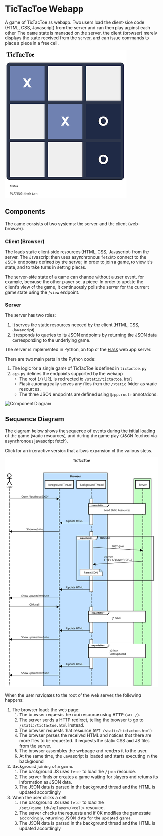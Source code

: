 # TicTacToe Webapp

A game of TicTacToe as webapp. Two users load the client-side code (HTML, CSS, Javascript) from the server and can then play against each other.
The game state is managed on the server, the client (browser) merely displays the state received from the server, and can issue commands to place
a piece in a free cell.

![TicTacToe](doc/tictactoe.png)

## Components

The game consists of two systems: the server, and the client (web-browser).

### Client (Browser)
The loads static client-side resources (HTML, CSS, Javascript) from the server. The Javascript then uses asynchronous `fetch`to connect to the JSON
endpoints defined by the server, in order to join a game, to view it's state, and to take turns in setting pieces.

The server-side state of a game can change without a user event, for example, because the other player set a piece. In order to update the client's
view of the game, it continuously polls the server for the current game state using the `/view` endpoint.

### Server
The server has two roles:
1. It serves the static resources needed by the client (HTML, CSS, Javascript).
2. It responds to queries to its JSON endpoints by returning the JSON data corresponding to the underlying game.

The server is implemented in Python, on top of the [Flask](https://flask.palletsprojects.com/) web app server.

There are two main parts in the Python code:
1. The logic for a single game of TicTacToe is defined in `tictactoe.py`.
2. `app.py` defines the endpoints supported by the webapp
    - The root (`/`) URL is redirected to `/static/tictactoe.html`
    - Flask automagically serves any files from the `/static` folder as static resources.
    - The three JSON endpoints are defined using `@app.route` annotations.

![Component Diagram](https://docs.google.com/drawings/d/e/2PACX-1vTaoCW1MssjbXILkxvU3BIN8QBO94_hvJ6JBzJu9j7Pc5z45ojASa4YycS2WTXnne-TKpcrB4ypK9UC/pub?w=665&h=464)

## Sequence Diagram
The diagram below shows the sequence of events during the initial loading of the game (static resources), and during the game play (JSON fetched via asynchronous javascript fetch).

Click for an interactive version that allows expansion of the various steps.

[![Sequence Diagram](doc/tictactoe.svg)](https://sequencediagram.org/index.html?presentationMode=readOnly#initialData=C4S2BsFMAIBUQMawIZIPaQFCdcNAnaAVQGdJ9MAHZfUBEagO2AHN80BXS6AYgQAZI-AGbDoAKnEAhdgHcy+SVRp0GyZtABiBSG06MAJnAAW+SMgPLaiNRqmoA1no6GTZi5kiGrqpq3ZcvAKiAj42ftAAyuQAbuSe3tik5AC0AHzaZs6usKbmBgBcAPKUXtAAROBoCMjgxmgkwAUArPxt5TgIoDHIwDD2CE4BOXkekAAeTAbIAEZQANTQADJoFlHAvYjQAEqQJJz4CHuYA0P6RrnuBukAFACMAJTR+HH4BQDiAKKw0AD0mM9XrdHqdshdRoUAMz8ABM0DMBhAZi6AB1GL9GpsEL86BsuhgAHTGYAAW3AJ0cYLc+WBT1i5A+3z+mLoOMQeLwkCJpPJgNSaXuD1Bw3BVwKMLa0CKAGk0Qo4iQ-hiNqzcbhCcSyb9-ow0H1oGhXtBhedqRYCgAFGhkaAACVgAFklmjhCBXHrjOR4XsDkdFXhoFUPCaXKKaQLHny3l8fsqsWyuuquQgSCQAfT8LSQyMxRL+FLZYx5XslSzEAmOYSUyRtRTBlTLuHBVHGbGy9i1fiuQArNNRrOUkVmwp5gty+mK7XtitJgm92teSzZsMWdKZXRDxvmoiUab6+1OzAGcxdEA9PrIYR9QjL4eYdcNiHpZJvSL1WTQWSQGYkMBYTrdL0-SDqaW6WBMUyzFAgBIRNAABSkTQMIkDAAgxh1mcobDrSLYWkUkSxt2aBuumLz8oKt5geKkoymiADeFQgAY5QFNAdwADQVJQ4DIAAnuQLEVAAGuUBJidAAC+mC6vqhpepREKWtaMAIUUAByCRLiBWFgWuOiPmKO57jAB5LEeJ6AReV7ydpOb5Pe+mbk+aQvgUb5oB+XDGUYX4-n+SQKHpWROWKADC4CIA40BHOA5K4GeQHGrZK7gZM6jTHMkCLAhSEoWhGEGU2kYZpa+Ftihvx3L8Qm-AALKRQIRkKyXDtR+a0YwDHlExgkcRUjATMAgnlEUoniVJMkwHJN4tVRVr4DaqkaYuBUheGD5rduu6JaZ5nxee5jWTN9abZYG2gc5rnuZ5219D536-n02D7YlClXJ4aWGFBWXwYhyGocYaIuKA4DQF5QFaSdF1XDhJV4QRfwxCAkCyJV1UNeRIKzYpo4dV1PWsX15QDeMQ2sSNY0EpJ0l6lNRpvfkSkLSpkTqZpq3Q+tjmc1txl2o6ZnHi9VnXklUM6RCDnBTz1wuQobnvmDt2QPdflPUAA)

When the user navigates to the root of the web server, the following happens:
1. The browser loads the web page:
    1. The browser requests the root resource using HTTP (`GET /`).
    2. The server sends a HTTP redirect, telling the browser to go to `/static/tictactoe.html` instead.
    3. The browser requests that resource (`GET /static/tictactoe.html`)
    4. The browser parses the received HTML and notices that there are more files to be requested. It requests the static CSS and JS files from the server.
    5. The browser assembles the webpage and renders it to the user.
    6. At the same time, the Javascript is loaded and starts executing in the background
2. Background joining of a game:
    1. The background JS uses `fetch` to load the `/join` resource.
    2. The server finds or creates a game waiting for players and returns its information as JSON data.
    3. The JSON data is parsed in the background thread and the HTML is updated accordingly
3. When the user clicks a cell
    1. The background JS uses `fetch` to load the `/set/<game_id>/<player>/<cell>` resource.
    2. The server checks the requests and if OK modifies the gamestate accordingly, returning JSON data for the updated game.
    3. The JSON data is parsed in the background thread and the HTML is updated accordingly
